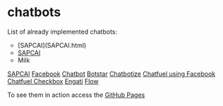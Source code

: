 # chatbots
List of already implemented chatbots:

<ul style="list-style-type:circle;">
  <li>[SAPCAI](SAPCAI.html)</li>
  <li><a href="SAPCAI.html">SAPCAI</a></li>
  <li>Milk</li>
</ul>

[SAPCAI](SAPCAI.html)
[Facebook](Facebook.html)
[Chatbot](chatbot.html)
[Botstar](botstar.html)
[Chatbotize](chatbotize.html)
[Chatfuel using Facebook](chatfuel.html)
[Chatfuel Checkbox](chatfuel_checkbox.html)
[Engati](engati.html)
[Flow](flow.html)

To see them in action access the [GitHub Pages](https://eacunha.github.io/chatbots)
